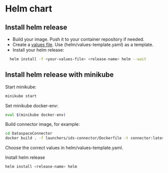 # Helm chart

## Install helm release

- Build your image. Push it to your container repository if needed.
- Create a [values file](https://helm.sh/docs/chart_template_guide/values_files/). Use (helm/values-template.yaml) as a template.
- Install your helm release:

```bash
  helm install -f <your-values-file> <release-name> helm --wait
```

## Install helm release with minikube

Start minikube:

```bash
minikube start
```

Set minikube docker-env:

```bash
eval $(minikube docker-env)
```

Build connector image, for example:

```bash
cd DataspaceConnector
docker build . -f launchers/ids-connector/Dockerfile -t connector:latest
```

Choose the correct values in helm/values-template.yaml.

Install helm release

```bash
helm install <release-name> helm
```
